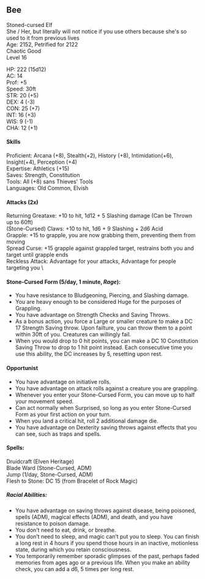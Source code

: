 ## Bee
Stoned-cursed Elf \
She / Her, but literally will not notice if you use others because she's so used to it from previous lives \
Age: 2152, Petrified for 2122 \
Chaotic Good \
Level 16

HP: 222 (15d12) \
AC: 14 \
Prof: +5 \
Speed: 30ft \
STR: 20 (+5) \
DEX: 4 (-3) \
CON: 25 (+7) \
INT: 16 (+3) \
WIS: 9 (-1) \
CHA: 12 (+1)

#### Skills
Proficient: Arcana (+8), Stealth(+2), History (+8), Intimidation(+6), Insight(+4), Perception (+4) \
Expertise: Athletics (+15) \
Saves: Strength, Constitution \
Tools: All (+8) sans Thieves' Tools \
Languages: Old Common, Elvish

#### Attacks (2x)
Returning Greataxe: +10 to hit, 1d12 + 5 Slashing damage (Can be Thrown up to 60ft) \
(Stone-Cursed) Claws: +10 to hit, 1d6 + 9 Slashing + 2d6 Acid \
Grapple: +15 to grapple, you are now grabbing them, preventing them from moving \
Spread Curse: +15 grapple against grappled target, restrains both you and target until grapple ends \
Reckless Attack: Advantage for your attacks, Advantage for people targeting you \

#### Stone-Cursed Form (5/day, 1 minute, *Rage*):
- You have resistance to Bludgeoning, Piercing, and Slashing damage.
- You are heavy enough to be considered Huge for the purposes of Grappling.
- You have advantage on Strength Checks and Saving Throws.
- As a bonus action, you force a Large or smaller creature to make a DC 17 Strength Saving throw. Upon failture, you can throw them to a point within 30ft of you. Creatures can willingly fail.
- When you would drop to 0 hit points, you can make a DC 10 Constitution Saving Throw to drop to 1 hit point instead. Each consecutive time you use this ability, the DC increases by 5, resetting upon rest. 

#### Opportunist
- You have advantage on initiative rolls.
- You have advantage on attack rolls against a creature you are grappling.
- Whenever you enter your Stone-Cursed Form, you can move up to half your movement speed.
- Can act normally when Surprised, so long as you enter Stone-Cursed Form as your first action on your turn.
- When you land a critical hit, roll 2 additional damage die.
- You have advantage on Dexterity saving throws against effects that you can see, such as traps and spells.

#### Spells: 
Druidcraft (Elven Heritage) \
Blade Ward (Stone-Cursed, ADM) \
Jump (1/day, Stone-Cursed, ADM) \
Flesh to Stone: DC 15 (from Bracelet of Rock Magic)

##### Racial Abilities: 
- You have advantage on saving throws against disease, being poisoned, spells (ADM), magical effects (ADM), and death, and you have resistance to poison damage.
- You don’t need to eat, drink, or breathe.
- You don’t need to sleep, and magic can’t put you to sleep. You can finish a long rest in 4 hours if you spend those hours in an inactive, motionless state, during which you retain consciousness.
- You temporarily remember sporadic glimpses of the past, perhaps faded memories from ages ago or a previous life. When you make an ability check, you can add a d6, 5 times per long rest.
